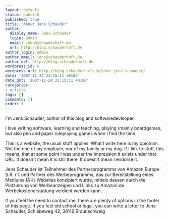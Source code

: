 ```yaml
---
layout: default
status: publish
published: true
title: "About Jens Schauder"
author:
  display_name: Jens Schauder
  login: admin
  email: jens@schauderhaft.de
  url: http://blog.schauderhaft.de
author_login: admin
author_email: jens@schauderhaft.de
author_url: http://blog.schauderhaft.de
wordpress_id: 6
wordpress_url: http://blog.schauderhaft.de/uber-jens-schauder/
date: '2007-11-24 23:15:11 +0100'
date_gmt: '2007-11-24 22:15:11 +0100'
categories:
- article
tags: []
comments: []
order: 1
---
```


I'm Jens Schauder, author of this blog and softwaredeveloper.

I love writing software, learning and teaching, playing (mainly boardgames, but also pen and paper
roleplaying games when I find the time.

This is a website, the usual stuff applies: What I write here is my opionion.
Not the one of my employer, nor of my family or my dog. If I link to stuff, this means,
that at some point I was under the impression it exists under that URL. It doesn't
mean it is still there. It doesn't mean I endorse it.

Jens Schauder ist Teilnehmer des Partnerprogramms von Amazon Europe S.&Atilde;&nbsp; r.l. und
Partner des Werbeprogramms, das zur Bereitstellung eines Mediums f&Atilde;&frac14;r Websites
konzipiert wurde, mittels dessen durch die Platzierung von Werbeanzeigen und Links zu Amazon.de
Werbekostenerstattung verdient werden kann.

If you feel the need to contact me, there are plenty of options in the footer of this page.
If you feel old school or legal, you can write a letter to Jens Schauder, Schiebeweg 42,
38116 Braunschweig

